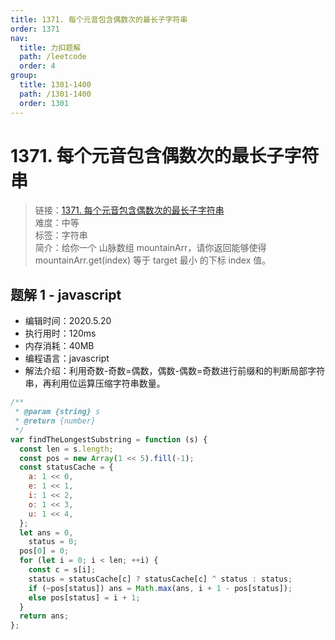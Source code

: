 ```yaml
---
title: 1371. 每个元音包含偶数次的最长子字符串
order: 1371
nav:
  title: 力扣题解
  path: /leetcode
  order: 4
group:
  title: 1301-1400
  path: /1301-1400
  order: 1301
---
```


# 1371. 每个元音包含偶数次的最长子字符串

> 链接：[1371. 每个元音包含偶数次的最长子字符串](https://leetcode-cn.com/problems/find-the-longest-substring-containing-vowels-in-even-counts/)  
> 难度：中等  
> 标签：字符串  
> 简介：给你一个 山脉数组 mountainArr，请你返回能够使得 mountainArr.get(index) 等于 target 最小 的下标 index 值。

## 题解 1 - javascript

- 编辑时间：2020.5.20
- 执行用时：120ms
- 内存消耗：40MB
- 编程语言：javascript
- 解法介绍：利用奇数-奇数=偶数，偶数-偶数=奇数进行前缀和的判断局部字符串，再利用位运算压缩字符串数量。

```javascript
/**
 * @param {string} s
 * @return {number}
 */
var findTheLongestSubstring = function (s) {
  const len = s.length;
  const pos = new Array(1 << 5).fill(-1);
  const statusCache = {
    a: 1 << 0,
    e: 1 << 1,
    i: 1 << 2,
    o: 1 << 3,
    u: 1 << 4,
  };
  let ans = 0,
    status = 0;
  pos[0] = 0;
  for (let i = 0; i < len; ++i) {
    const c = s[i];
    status = statusCache[c] ? statusCache[c] ^ status : status;
    if (~pos[status]) ans = Math.max(ans, i + 1 - pos[status]);
    else pos[status] = i + 1;
  }
  return ans;
};
```
